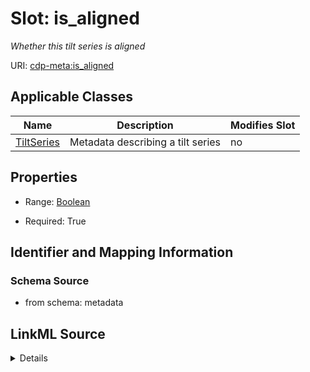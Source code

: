 # Slot: is_aligned


_Whether this tilt series is aligned_



URI: [cdp-meta:is_aligned](metadatais_aligned)



<!-- no inheritance hierarchy -->




## Applicable Classes

| Name | Description | Modifies Slot |
| --- | --- | --- |
[TiltSeries](TiltSeries.md) | Metadata describing a tilt series |  no  |







## Properties

* Range: [Boolean](Boolean.md)

* Required: True





## Identifier and Mapping Information







### Schema Source


* from schema: metadata




## LinkML Source

<details>
```yaml
name: is_aligned
description: Whether this tilt series is aligned
from_schema: metadata
exact_mappings:
- cdp-common:tiltseries_is_aligned
rank: 1000
alias: is_aligned
owner: TiltSeries
domain_of:
- TiltSeries
range: boolean
required: true
inlined: true
inlined_as_list: true

```
</details>
